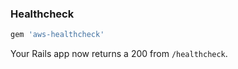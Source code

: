 ### Healthcheck

```ruby
gem 'aws-healthcheck'
```

Your Rails app now returns a 200 from `/healthcheck`.
